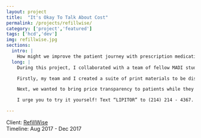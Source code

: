 ```yaml
---
layout: project
title:  "It's Okay To Talk About Cost"
permalink: /projects/refillwise/
category: ['project','featured']
tags: ['hcd','dev']
img: refillwise.jpg
sections:
  intro: |
    How might we improve the patient journey with prescription medications? Let’s rethink the way people access their pharmaceuticals and give help to those who really need it.
  long: |
    During this project, I collaborated with a team of fellow MADI students to ideate improvements to the patient journey with prescription medications. Over the course of our primary research and interviewing sessions, we realized that price transparency and diminishing trust in the pharmaceutical system had pushed patients into a corner.  Through further ideation, we landed on a two-part solution.

    Firstly, my team and I created a suite of print materials to be displayed and distributed in the doctor’s office. The information and prompts in these graphics allowed for patients to be more empowered in their discussions with medical staff. We found a huge impact in bettering the prescription journey by helping patients to ask the right questions to their doctors.

    Next, we wanted to bring price transparency to patients while they still had the option to discuss alternatives with their doctors. I coded a prototype of the system required in Python, utilizing the previous database collected by our client, RefillWise. The system allows for users to text in the name of a medication (“Lipitor” for the prototype) and receive information on its pricing and that of the comparable generics.

    I urge you to try it yourself! Text “LIPITOR” to (214) 214 - 4367.

---
```


Client: [RefillWise](https://www.refillwise.com/)  
Timeline: Aug 2017 - Dec 2017